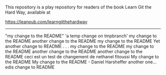 This repository is a play repository for readers of the book Learn Git the Hard Way, available at 

https://leanpub.com/learngitthehardway

-------------------------------

"my change to the README" 
'a temp change on tmpbranch' 
my change to the README
another change to the README
my change to the README
Yet another change to README . . .
my change to the README
my change to the README
another change to the README
another change to the README
ceci est un test de changement de nethanel fitoussi
My change to the README
My change to the README - Daniel Harsheffer
another one...
edis change to README
